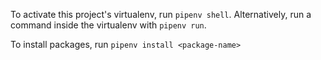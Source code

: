 To activate this project's virtualenv, run `pipenv shell`.
Alternatively, run a command inside the virtualenv with `pipenv run`.

To install packages, run `pipenv install <package-name>`
